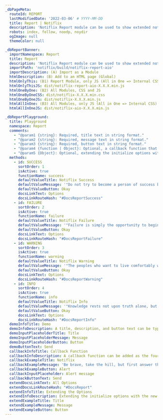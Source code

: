 ```yaml
---
_dbPageMeta:
  routeId: REPORT
  lastModifiedDate: '2022-03-06' # YYYY-MM-DD
  title: Report | Notiflix
  description: 'Notiflix Report module can be used to show extended notifications that contain a title, description, and button(with a callback function). This module includes 4 types of notifications: "Success", "Failure", "Warning", and "Info".'
  robots: index, follow, noodp, noydir
  ogImage: null
  themeColor: null

_dbReportBanner:
  importNamespace: Report
  title: Report
  description: 'Notiflix Report module can be used to show extended notifications that contain a title, description, and button(with a callback function). This module includes 4 types of notifications: "Success", "Failure", "Warning", and "Info".'
  importPath: 'notiflix/build/notiflix-report-aio'
  importDescription: (A) Import as a Module
  htmlDescription: (B) Add to an HTML page (Global)
  htmlOnlyThis: (B1) Report Module, only JS (All in One => Internal CSS)
  htmlOnlyThisJS: dist/notiflix-report-aio-X.X.X.min.js
  htmlOneByOne: (B2) All Modules, CSS and JS
  htmlOneByOneCSS: dist/notiflix-X.X.X.min.css
  htmlOneByOneJS: dist/notiflix-X.X.X.min.js
  htmlAllInOne: (B3) All Modules, only JS (All in One => Internal CSS)
  htmlAllInOneJS: dist/notiflix-aio-X.X.X.min.js

_dbReportPlayground:
  title: Playground
  namespace: Report
  comments:
    - "@param1 {string}: Required, title text in string format."
    - "@param2 {string}: Required, message text in string format."
    - "@param3 {string}: Required, button text in string format."
    - "@param4 {function | Object}: Optional, a callback function that will be called when the button element has been clicked. Or, extending the initialize options with the new options for each notification element."
    - "@param5 {Object}: Optional, extending the initialize options with new the options for each notification element. (If the fourth parameter has been already used for a callback function.)"
  methods:
    - id: SUCCESS
      sortOrder: 1
      isActive: true
      functionName: success
      defaultValueTitle: Notiflix Success
      defaultValueMessage: '"Do not try to become a person of success but try to become a person of value." <br/><br/>- Albert Einstein'
      defaultValueButton: Okay
      docsLinkText: Options
      docsLinkRouteHash: "#DocsReportSuccess"
    - id: FAILURE
      sortOrder: 2
      isActive: true
      functionName: failure
      defaultValueTitle: Notiflix Failure
      defaultValueMessage: '"Failure is simply the opportunity to begin again, this time more intelligently." <br/><br/>- Henry Ford'
      defaultValueButton: Okay
      docsLinkText: Options
      docsLinkRouteHash: "#DocsReportFailure"
    - id: WARNING
      sortOrder: 3
      isActive: true
      functionName: warning
      defaultValueTitle: Notiflix Warning
      defaultValueMessage: '"The peoples who want to live comfortably without producing and fatigue; they are doomed to lose their dignity, then liberty, and then independence and destiny." <br/><br/>- Mustafa Kemal Ataturk'
      defaultValueButton: Okay
      docsLinkText: Options
      docsLinkRouteHash: "#DocsReportWarning"
    - id: INFO
      sortOrder: 4
      isActive: true
      functionName: info
      defaultValueTitle: Notiflix Info
      defaultValueMessage: '"Knowledge rests not upon truth alone, but upon error also." <br/><br/>- Carl Gustav Jung'
      defaultValueButton: Okay
      docsLinkText: Options
      docsLinkRouteHash: "#DocsReportInfo"
  demoInfoTitle: Demo
  demoInfoDescription: A title, description, and button text can be typed for the demonstration.
  demoInputPlaceholderTitle: Title
  demoInputPlaceholderMessage: Message
  demoInputPlaceholderButton: Button
  demoButtonText: Send
  callbackInfoTitle: Callback Function
  callbackInfoDescription: A callback function can be added as the fourth parameter. The callback function can be used for all types of notifications.
  callbackExampleTitle: Notiflix
  callbackExampleMessage: 'Be brave, take the hill, but first answer that question: "What’s my hill?"'
  callbackExampleButton: Alert
  callbackInputPlaceholder: Alert message
  callbackButtonText: Send
  extendDocsLinkText: All Options
  extendDocsLinkRouteHash: "#DocsReport"
  extendInfoTitle: Extending the Options
  extendInfoDescription: Extending the initialize options with the new options for each notification element. An "options" object can be added as the fourth parameter. In addition, it has to be the fifth parameter if the fourth parameter has been already used for a callback function.
  extendExampleTitle: Title
  extendExampleMessage: Message
  extendExampleButton: Button
---
```


